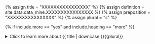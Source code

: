<!--------------------------------------------- TITLE AND DEFINITION starts -->

{% assign title = "XXXXXXXXXXXXXXXX" %}
{% assign definition = site.data.data_mine.XXXXXXXXXXXXXXXX %}
{% assign preposition = "XXXXXXXXXXXXXXXX" %}
{% assign plural = "s" %}

<!--------------------------------------------- TITLE AND DEFINITION ends -->

{% if include.more == "yes" and include.heading == "more" %}
<details class='detailsCollapsible'><summary class='nobr'>Click to learn more about {{ title | downcase }}{{plural}}
</summary>
{% endif %}

{% if include.heading != "" and include.heading != "more" %}
{{include.heading}} {{title}}
{% endif %}

{% if include.icon != "no" %} 

{% if include.table == "yes" and include.icon != "no" %}
<table class='definitionTable'><tr><td>
{% endif %}

<img src='images/icons/nodes/png{{include.icon}}/{{ title | downcase | replace: " ", "-" }}.png' />

{% if include.table == "yes" and include.icon != "no" %}
</td><td>
{% endif %}

{% endif %}

{% if include.definition == "bold" %}
<strong>{{ definition }}</strong>
{% else %}
{% if include.definition != "no" %}
{{ definition }}
{% endif %}
{% endif %}

{% if include.table == "yes" and include.icon != "no" %}
</td></tr></table>
{% endif %}

{% if include.more == "yes" and include.content == "more" and include.heading != "more" %}
<details class='detailsCollapsible'><summary class='nobr'>Click to learn more about {{ title | downcase }}{{plural}}
</summary>
{% endif %}

{% if include.content != "no" %}

<!--------------------------------------------- CONTENT starts -->Records may have as many properties as required. {% include important.html content="The order in which record properties are defined around the parent record definition node is the order in which they are stored in the actual record." %}{% include tip.html content="The first two records are usually the *begin* and *end* records, featuring the corresponding datetimes that indicate when the record starts and ends." %}<!--------------------------------------------- CONTENT ends -->

{% endif %}

{% if include.more == "yes" and include.content != "more" and include.heading != "more" %}
<details class='detailsCollapsible'><summary class='nobr'>Click to learn more about {{ title | downcase }}{{plural}}
</summary>
{% endif %}

{% if include.adding != "" %}

{{include.adding}} Adding {{preposition}} {{title}} Node

<!--------------------------------------------- ADDING starts -->To add a record property, select *Add Record Property* on the bot's node menu.<!--------------------------------------------- ADDING ends -->

{% endif %}

{% if include.configuring != "" %}

{{include.configuring}} Configuring the {{title}}

<!--------------------------------------------- CONFIGURING starts -->Select *Configure Property* on the menu to access the configuration.```js{  "codeName": "record-name",  "isString": false,  "isCalculated": true}```* ```codeName``` is the name of the record as it is used in the bot's code. * ```isString``` determines if the field is a text string or if, in turn, is a numeric field. Dates are stored in the *epoch* format, which is numeric. The reason why this configuration is important is that fields that are strings need to be stored between "double quotes".* ```isCalculated``` determines if the field is stored in the dataset or if, instead, is calculated at a later stage. A value *true* means that the record is not stored. In the case ```isCaculated``` is not defined in the configuration, it is assumed to be false.[![Indicators-Record-Definitions-01](https://user-images.githubusercontent.com/13994516/69139160-3ce72000-0ac0-11ea-9566-a259c9ea6194.gif)](https://user-images.githubusercontent.com/13994516/69139160-3ce72000-0ac0-11ea-9566-a259c9ea6194.gif)The image above shows a record definition with four record properties.<!--------------------------------------------- CONFIGURING ends -->

{% endif %}

{% if include.starting != "" %}

{{include.starting}} Starting {{preposition}} {{title}}

<!--------------------------------------------- STARTING starts -->XXXXXXXXXXXXXXXXXXXXXXXXXXXXXXXXXXXXXXXXXXXXXXXXXXXXXX<!--------------------------------------------- STARTING ends -->

{% endif %}

{% if include.more == "yes" %}
</details>
{% endif %}